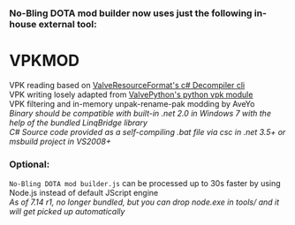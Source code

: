 
### No-Bling DOTA mod builder now uses just the following in-house external tool:  

# VPKMOD  
VPK reading based on [ValveResourceFormat's c# Decompiler cli](https://opensource.steamdb.info/ValveResourceFormat/)  
VPK writing losely adapted from [ValvePython's python vpk module](https://pypi.python.org/pypi/vpk)  
VPK filtering and in-memory unpak-rename-pak modding by AveYo  
_Binary should be compatible with built-in .net 2.0 in Windows 7 with the help of the bundled LinqBridge library_  
_C# Source code provided as a self-compiling .bat file via csc in .net 3.5+ or msbuild project in VS2008+_  

### Optional:  
`No-Bling DOTA mod builder.js` can be processed up to 30s faster by using Node.js instead of default JScript engine  
_As of 7.14 r1, no longer bundled, but you can drop node.exe in tools/ and it will get picked up automatically_  

